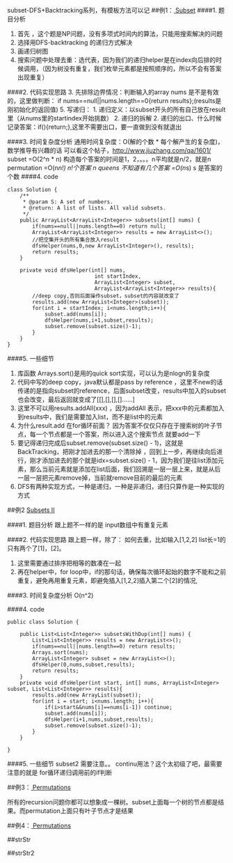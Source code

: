 subset-DFS+Backtracking系列，有模板方法可以记
##例1：[ Subset](http://www.lintcode.com/en/problem/subsets/)
####1. 题目分析
  1. 首先 ，这个题是NP问题，没有多项式时间内的算法，只能用搜索解决的问题
  2. 选择用DFS-backtracking 的递归方式解决
  3. 画递归树图
  2. 搜索问题中处理去重：选代表，因为我们的递归helper是在index向后排的时候调用，（因为树没有重复，我们枚举元素都是按照顺序的，所以不会有答案出现重复）

####2. 代码实现思路
  3. 先排除边界情况：判断输入的array nums 是不是有效的，这里做判断：
if nums==null||nums.length==0{return results};(results是刚初始化的返回值)
  5. 写递归：
    1. 递归定义：以subset开头的所有自己放在result里（从nums里的startindex开始挑数）
    2. 递归的拆解
    2. 递归的出口、什么时候记录答案：if(){return;},这里不需要出口，要一直做到没有就退出

####3. 时间复杂度分析
通用时间复杂度：O(解的个数 \* 每个解产生的复杂度)，数学推导有兴趣的话 可以看这个帖子，http://www.jiuzhang.com/qa/1601/
subset
=O(2^n * n) 构造每个答案的时间是1，2，。。。n平均就是n/2，就是n
permutation
=O(n*n!) n!个答案
n queens 不知道有几个答案
=O(n*s) s 是答案的个数
####4. code

```
class Solution {
    /**
     * @param S: A set of numbers.
     * @return: A list of lists. All valid subsets.
     */
    public ArrayList<ArrayList<Integer>> subsets(int[] nums) { 
        if(nums==null||nums.length==0) return null;
        ArrayList<ArrayList<Integer>> results = new ArrayList<>();
        //把空集开头的所有集合放入result
        dfsHelper(nums,0,new ArrayList<Integer>(), results);
        return results;
    }

    private void dfsHelper(int[] nums, 
                            int startIndex, 
                            ArrayList<Integer> subset, 
                            ArrayList<ArrayList<Integer>> results){
        //deep copy,否则后面操作subset，subset的内容就改变了
        results.add(new ArrayList<Integer>(subset));
        for(int i = startIndex; i<nums.length;i++){
            subset.add(nums[i]);
            dfsHelper(nums,i+1,subset,results);
            subset.remove(subset.size()-1);
        }   
    }
}
```

####5. 一些细节
  1. 库函数 Arrays.sort()是用的quick sort实现，可以认为是nlogn的复杂度
  2. 代码中写的deep copy，java默认都是pass by reference ，这里不new的话传递的是指向subset的reference，后面subset改变，results中加入的subset也会改变，最后返回就变成了[[],[],[],[]......]
  3. 这里不可以用results.addAll(xxx) ，因为addAll 表示，把xxx中的元素都加入到results中，我们是需要加入list，而不是list中的元素
  4. 为什么result.add 在for循环前面？
因为答案不仅仅只存在于搜索树的叶子节点，每一个节点都是一个答案，所以进入这个搜索节点 就要add一下
  5. 要记得递归完成后subset.remove(subset.size() - 1)，这就是BackTracking，把刚才加进去的那一个清除掉 ，回到上一步，再继续向后进行，刚才添加进去的那个就是idx=subset.size() - 1，因为我们是往list添加元素，那么当前元素就是添加在list后面，我们回溯是一层一层上来，就是从后一层一层把元素remove掉，当前就remove目前的最后的元素
  6. DFS有两种实现方式，一种是递归，一种是非递归，递归只算作是一种实现的方式

##例2 [ Subsets II](http://www.lintcode.com/en/problem/subsets-ii/)

####1. 题目分析
跟上题不一样的是 input数组中有重复元素

####2. 代码实现思路
跟上题一样，除了：
如何去重，比如输入[1,2,2] list长=1的只有两个了[1]，[2]。
1. 这里需要通过排序把相等的数凑在一起
2. 再在helper中，for loop中，if的那句话，确保每次循环起始的数字不能和之前重复，避免再用重复元素，即避免插入[1,2,2]插入第二个[2]的情况,

####3. 时间复杂度分析
O(n^2)

####4. code
```
public class Solution {
    
    public List<List<Integer>> subsetsWithDup(int[] nums) {
        List<List<Integer>> results = new ArrayList<>();
        if(nums==null||nums.length==0) return results;
        Arrays.sort(nums);
        ArrayList<Integer> subset = new ArrayList<>();
        dfsHelper(0,nums,subset,results);
        return results;
    }
    private void dfsHelper(int start, int[] nums, ArrayList<Integer> subset, List<List<Integer>> results){
        results.add(new ArrayList(subset));
        for(int i = start; i<nums.length; i++){
            if(i>start&&nums[i]==nums[i-1]) continue;
            subset.add(nums[i]);
            dfsHelper(i+1,nums,subset,results);
            subset.remove(subset.size()-1);
        }  
    }
    
}
```

####5. 一些细节
subset2 需要注意。。
continu用法？这个太初级了吧，最需要注意的就是 for循环递归调用前的if判断

##例3：[ Permutations](http://www.lintcode.com/en/problem/permutations/)

所有的recursion问题你都可以想象成一棵树。subset上面每一个树的节点都是结果。而permutation上面只有叶子节点才是结果

##例4：[ Permutations](http://www.lintcode.com/en/problem/permutations-ii/)

##strStr

##strStr2